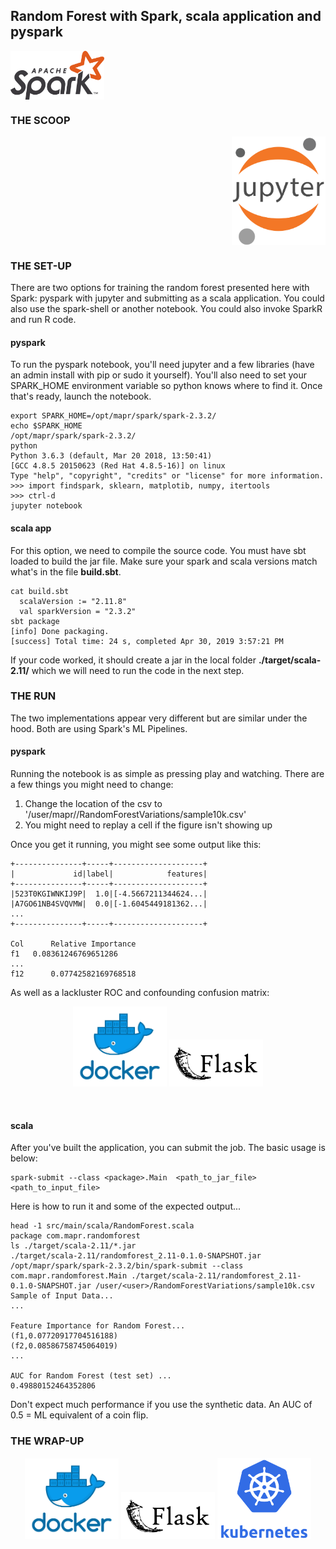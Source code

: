 ## Random Forest with Spark, scala application and pyspark
<img align="left" src="../images/spark.png" width="150">

<br clear="left"/>

### THE SCOOP
<img align="right" src="../images/jupyter.png" width="150">

<br clear="right"/>

### THE SET-UP
There are two options for training the random forest presented here with Spark: pyspark with jupyter and submitting as a scala application. You could also use the spark-shell or another notebook. You could also invoke SparkR and run R code. 
#### pyspark
To run the pyspark notebook, you'll need jupyter and a few libraries (have an admin install with pip or sudo it yourself). You'll also need to set your SPARK_HOME environment variable so python knows where to find it. Once that's ready, launch the notebook.
```
export SPARK_HOME=/opt/mapr/spark/spark-2.3.2/
echo $SPARK_HOME
/opt/mapr/spark/spark-2.3.2/
python 
Python 3.6.3 (default, Mar 20 2018, 13:50:41) 
[GCC 4.8.5 20150623 (Red Hat 4.8.5-16)] on linux
Type "help", "copyright", "credits" or "license" for more information.
>>> import findspark, sklearn, matplotib, numpy, itertools
>>> ctrl-d
jupyter notebook
```

#### scala app
For this option, we need to compile the source code. You must have sbt loaded to build the jar file. Make sure your spark and scala versions match what's in the file **build.sbt**.
```
cat build.sbt 
  scalaVersion := "2.11.8"
  val sparkVersion = "2.3.2"
sbt package
[info] Done packaging.
[success] Total time: 24 s, completed Apr 30, 2019 3:57:21 PM
```
If your code worked, it should create a jar in the local folder **./target/scala-2.11/** which we will need to run the code in the next step.

### THE RUN
The two implementations appear very different but are similar under the hood. Both are using Spark's ML Pipelines. 
#### pyspark
Running the notebook is as simple as pressing play and watching. There are a few things you might need to change:
1. Change the location of the csv to '/user/mapr/**<user>**/RandomForestVariations/sample10k.csv'
1. You might need to replay a cell if the figure isn't showing up  

Once you get it running, you might see some output like this:
```
+---------------+-----+--------------------+
|             id|label|            features|
+---------------+-----+--------------------+
|523T0KGIWNKIJ9P|  1.0|[-4.5667211344624...|
|A7GO61NB4SVQVMW|  0.0|[-1.6045449181362...|
...
+---------------+-----+--------------------+

Col 	 Relative Importance
f1 	 0.08361246769651286
...
f12 	 0.07742582169768518
```

As well as a lackluster ROC and confounding confusion matrix:
<p align="middle">
  <img src="../images/docker.png" width="150" /> 
  <img src="../images/flask-logo.png" width="150" />
</p>
<br clear="middle"/>

#### scala 
After you've built the application, you can submit the job. The basic usage is below:
```
spark-submit --class <package>.Main  <path_to_jar_file> <path_to_input_file>
```
Here is how to run it and some of the expected output...
```
head -1 src/main/scala/RandomForest.scala 
package com.mapr.randomforest 
ls ./target/scala-2.11/*.jar
./target/scala-2.11/randomforest_2.11-0.1.0-SNAPSHOT.jar
/opt/mapr/spark/spark-2.3.2/bin/spark-submit --class com.mapr.randomforest.Main ./target/scala-2.11/randomforest_2.11-0.1.0-SNAPSHOT.jar /user/<user>/RandomForestVariations/sample10k.csv
Sample of Input Data...
...

Feature Importance for Random Forest...
(f1,0.07720917704516188)
(f2,0.08586758745064019)
...

AUC for Random Forest (test set) ...
0.49880152464352806
```

Don't expect much performance if you use the synthetic data. An AUC of 0.5 = ML equivalent of a coin flip. 

### THE WRAP-UP


<p align="middle">
  <img src="../images/docker.png" width="150" /> 
  <img src="../images/flask-logo.png" width="150" />
  <img src="../images/kubernetes.png" width="150" />
</p>
